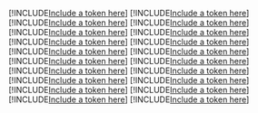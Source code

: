 [!INCLUDE[Include a token here](refs1524023827796/r1.md)]
[!INCLUDE[Include a token here](refs1524023827796/r2.md)]
[!INCLUDE[Include a token here](refs1524023827796/r3.md)]
[!INCLUDE[Include a token here](refs1524023827796/r4.md)]
[!INCLUDE[Include a token here](refs1524023827796/r5.md)]
[!INCLUDE[Include a token here](refs1524023827796/r6.md)]
[!INCLUDE[Include a token here](refs1524023827796/r7.md)]
[!INCLUDE[Include a token here](refs1524023827796/r8.md)]
[!INCLUDE[Include a token here](refs1524023827796/r9.md)]
[!INCLUDE[Include a token here](refs1524023827796/r10.md)]
[!INCLUDE[Include a token here](refs1524023827796/r11.md)]
[!INCLUDE[Include a token here](refs1524023827796/r12.md)]
[!INCLUDE[Include a token here](refs1524023827796/r13.md)]
[!INCLUDE[Include a token here](refs1524023827796/r14.md)]
[!INCLUDE[Include a token here](refs1524023827796/r15.md)]
[!INCLUDE[Include a token here](refs1524023827796/r16.md)]
[!INCLUDE[Include a token here](refs1524023827796/r17.md)]
[!INCLUDE[Include a token here](refs1524023827796/r18.md)]
[!INCLUDE[Include a token here](refs1524023827796/r19.md)]
[!INCLUDE[Include a token here](refs1524023827796/r20.md)]